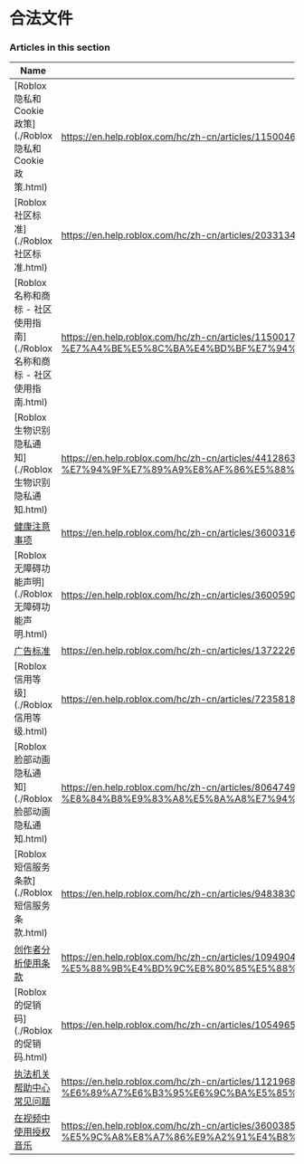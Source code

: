# 合法文件  
### Articles in this section
Name|URL
-|-
[Roblox 隐私和 Cookie 政策](./Roblox 隐私和 Cookie 政策.html) |https://en.help.roblox.com/hc/zh-cn/articles/115004630823-Roblox-%E9%9A%90%E7%A7%81%E5%92%8C-Cookie-%E6%94%BF%E7%AD%96
[Roblox 社区标准](./Roblox 社区标准.html) |https://en.help.roblox.com/hc/zh-cn/articles/203313410-Roblox-%E7%A4%BE%E5%8C%BA%E6%A0%87%E5%87%86
[Roblox 名称和商标 - 社区使用指南](./Roblox 名称和商标 - 社区使用指南.html) |https://en.help.roblox.com/hc/zh-cn/articles/115001708126-Roblox-%E5%90%8D%E7%A7%B0%E5%92%8C%E5%95%86%E6%A0%87-%E7%A4%BE%E5%8C%BA%E4%BD%BF%E7%94%A8%E6%8C%87%E5%8D%97
[Roblox 生物识别隐私通知](./Roblox 生物识别隐私通知.html) |https://en.help.roblox.com/hc/zh-cn/articles/4412863575316-Roblox-%E7%94%9F%E7%89%A9%E8%AF%86%E5%88%AB%E9%9A%90%E7%A7%81%E9%80%9A%E7%9F%A5
[健康注意事项](./健康注意事项.html) |https://en.help.roblox.com/hc/zh-cn/articles/360031603131-%E5%81%A5%E5%BA%B7%E6%B3%A8%E6%84%8F%E4%BA%8B%E9%A1%B9
[Roblox 无障碍功能声明](./Roblox 无障碍功能声明.html) |https://en.help.roblox.com/hc/zh-cn/articles/360059080071-Roblox-%E6%97%A0%E9%9A%9C%E7%A2%8D%E5%8A%9F%E8%83%BD%E5%A3%B0%E6%98%8E
[广告标准](./广告标准.html) |https://en.help.roblox.com/hc/zh-cn/articles/13722260778260-%E5%B9%BF%E5%91%8A%E6%A0%87%E5%87%86
[Roblox 信用等级](./Roblox 信用等级.html) |https://en.help.roblox.com/hc/zh-cn/articles/7235818866964-Roblox-%E4%BF%A1%E7%94%A8%E7%AD%89%E7%BA%A7
[Roblox 脸部动画隐私通知](./Roblox 脸部动画隐私通知.html) |https://en.help.roblox.com/hc/zh-cn/articles/8064749848980-Roblox-%E8%84%B8%E9%83%A8%E5%8A%A8%E7%94%BB%E9%9A%90%E7%A7%81%E9%80%9A%E7%9F%A5
[Roblox 短信服务条款](./Roblox 短信服务条款.html) |https://en.help.roblox.com/hc/zh-cn/articles/9483830673556-Roblox-%E7%9F%AD%E4%BF%A1%E6%9C%8D%E5%8A%A1%E6%9D%A1%E6%AC%BE
[创作者分析使用条款](./创作者分析使用条款.html) |https://en.help.roblox.com/hc/zh-cn/articles/10949046065044-%E5%88%9B%E4%BD%9C%E8%80%85%E5%88%86%E6%9E%90%E4%BD%BF%E7%94%A8%E6%9D%A1%E6%AC%BE
[Roblox 的促销码](./Roblox 的促销码.html) |https://en.help.roblox.com/hc/zh-cn/articles/10549651908244-Roblox-%E7%9A%84%E4%BF%83%E9%94%80%E7%A0%81
[执法机关帮助中心常见问题](./执法机关帮助中心常见问题.html) |https://en.help.roblox.com/hc/zh-cn/articles/11219680442260-%E6%89%A7%E6%B3%95%E6%9C%BA%E5%85%B3%E5%B8%AE%E5%8A%A9%E4%B8%AD%E5%BF%83%E5%B8%B8%E8%A7%81%E9%97%AE%E9%A2%98
[在视频中使用授权音乐](./在视频中使用授权音乐.html) |https://en.help.roblox.com/hc/zh-cn/articles/360038525351-%E5%9C%A8%E8%A7%86%E9%A2%91%E4%B8%AD%E4%BD%BF%E7%94%A8%E6%8E%88%E6%9D%83%E9%9F%B3%E4%B9%90